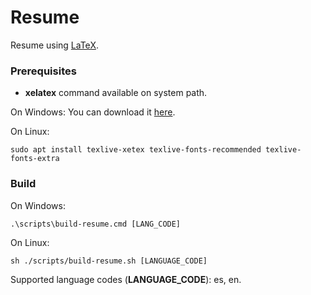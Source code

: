 # Resume

Resume using [LaTeX](https://www.latex-project.org/).

### Prerequisites

- **xelatex** command available on system path.

On Windows:
You can download it [here](https://miktex.org/download).

On Linux:
```
sudo apt install texlive-xetex texlive-fonts-recommended texlive-fonts-extra
```

### Build

On Windows:
```
.\scripts\build-resume.cmd [LANG_CODE]
```

On Linux:
```
sh ./scripts/build-resume.sh [LANGUAGE_CODE]
```

Supported language codes (**LANGUAGE_CODE**): es, en.
